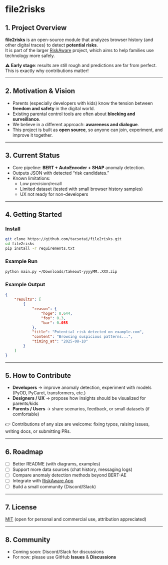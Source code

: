 # file2risks

## 1. Project Overview
**file2risks** is an open-source module that analyzes browser history (and other digital traces) to detect **potential risks**.  
It is part of the larger [RiskAware](https://www.sotai.co/) project, which aims to help families use technology more safely.  

⚠️ **Early stage**: results are still rough and predictions are far from perfect. This is exactly why contributions matter!  

---

## 2. Motivation & Vision
- Parents (especially developers with kids) know the tension between **freedom and safety** in the digital world.  
- Existing parental control tools are often about **blocking and surveillance**.  
- We believe in a different approach: **awareness and dialogue**.  
- This project is built as **open source**, so anyone can join, experiment, and improve it together.  

---

## 3. Current Status
- Core pipeline: **BERT + AutoEncoder + SHAP** anomaly detection.  
- Outputs JSON with detected “risk candidates.”  
- Known limitations:  
  - Low precision/recall  
  - Limited dataset (tested with small browser history samples)  
  - UX not ready for non-developers  

---

## 4. Getting Started

### Install
```bash
git clone https://github.com/tacsotai/file2risks.git
cd file2risks
pip install -r requirements.txt
```

### Example Run
```bash
python main.py ~/Downloads/takeout-yyyyMM..XXX.zip
```

### Example Output
```json
{
    "results": [
        {
            "reason": {
                "hoge": 0.644,
                "foo": 0.3,
                "bar": 0.055
            },
            "title": "Potential risk detected on example.com",
            "content": "Browsing suspicious patterns...",
            "timing_at": "2025-08-10"
        }
    ]
}
```

---

## 5. How to Contribute
- **Developers** → improve anomaly detection, experiment with models (PyOD, PyCaret, transformers, etc.)  
- **Designers / UX** → propose how insights should be visualized for parents/kids  
- **Parents / Users** → share scenarios, feedback, or small datasets (if comfortable)  

👉 Contributions of any size are welcome: fixing typos, raising issues, writing docs, or submitting PRs.  

---

## 6. Roadmap
- [ ] Better README (with diagrams, examples)  
- [ ] Support more data sources (chat history, messaging logs)  
- [ ] Compare anomaly detection methods beyond BERT-AE  
- [ ] Integrate with [RiskAware App](https://riskaware.sotai.co)
- [ ] Build a small community (Discord/Slack)  

---

## 7. License
[MIT](./LICENSE) (open for personal and commercial use, attribution appreciated)  

---

## 8. Community
- Coming soon: Discord/Slack for discussions  
- For now: please use GitHub **Issues** & **Discussions**  
